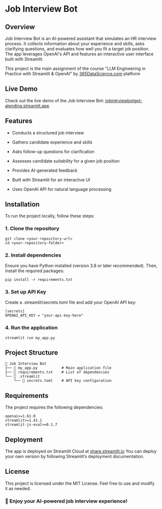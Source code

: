 # Job Interview Bot


## Overview

Job Interview Bot is an AI-powered assistant that simulates an HR interview process. It collects information about your experience and skills, asks clarifying questions, and evaluates how well you fit a target job position. The app leverages OpenAI's API and features an interactive user interface built with Streamlit.

This project is the main assignment of the course "LLM Engineering in Practice with Streamlit & OpenAI" by [365DataScience.com](https://learn.365datascience.com/courses/llm-engineering-in-practice-with-streamlit-and-openai/introduction-to-the-course/) platform

## Live Demo

  Check out the live demo of the Job Interview Bot: [jobintrviewbotgpt-alendina.streamlit.app](https://jobintrviewbotgpt-alendina.streamlit.app)


## Features

- Conducts a structured job interview

- Gathers candidate experience and skills

- Asks follow-up questions for clarification

- Assesses candidate suitability for a given job position

- Provides AI-generated feedback

- Built with Streamlit for an interactive UI

- Uses OpenAI API for natural language processing

## Installation

To run the project locally, follow these steps:

### 1. Clone the repository

    git clone <your-repository-url>
    cd <your-repository-folder>

### 2. Install dependencies

Ensure you have Python installed (version 3.8 or later recommended). Then, install the required packages:

    pip install -r requirements.txt

### 3. Set up API Key

Create a .streamlit/secrets.toml file and add your OpenAI API key:

    [secrets]
    OPENAI_API_KEY = "your-api-key-here"

### 4. Run the application

    streamlit run my_app.py

## Project Structure

    📂 Job Interview Bot
    ├── 📄 my_app.py           # Main application file
    ├── 📄 requirements.txt    # List of dependencies
    └── 📂 .streamlit
        └── 📄 secrets.toml    # API key configuration

## Requirements

The project requires the following dependencies:

    openai>=1.61.0
    streamlit>=1.41.1
    streamlit-js-eval>=0.1.7

## Deployment

The app is deployed on Streamlit Cloud at [share.streamlit.io](https:\\share.streamlit.io.) You can deploy your own version by following Streamlit’s deployment documentation.

## License

This project is licensed under the MIT License. Feel free to use and modify it as needed.

### 🚀 Enjoy your AI-powered job interview experience!




